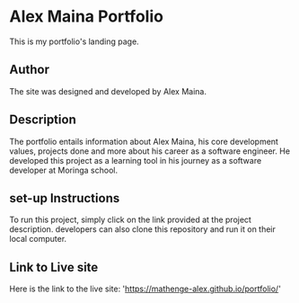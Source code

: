 # Alex Maina Portfolio
This is my portfolio's landing page.

## Author
The site was designed and developed by Alex Maina.
## Description
The portfolio entails information about Alex Maina, his core development values, projects done and more about his career as a software engineer.
He developed this project as a learning tool in his journey as a software developer at Moringa school.
## set-up Instructions
To run this project, simply click on the link provided at the project description.
developers can also clone this repository and run it on their local computer.
## Link to Live site
Here is the link to the live site: 'https://mathenge-alex.github.io/portfolio/'
